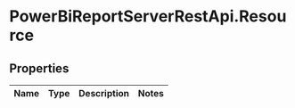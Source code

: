 # PowerBiReportServerRestApi.Resource

## Properties
Name | Type | Description | Notes
------------ | ------------- | ------------- | -------------


